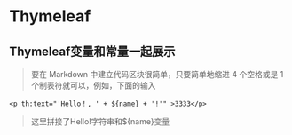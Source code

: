 
# Thymeleaf

## Thymeleaf变量和常量一起展示
> 要在 Markdown 中建立代码区块很简单，只要简单地缩进 4 个空格或是 1 个制表符就可以，例如，下面的输入

    <p th:text="'Hello！, ' + ${name} + '!'" >3333</p>

> 这里拼接了Hello!字符串和${name}变量






